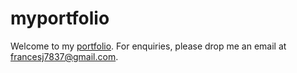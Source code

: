 # myportfolio

Welcome to my [portfolio](https://francesjgonzales.github.io/myportfolio/). For enquiries, please drop me an email at francesj7837@gmail.com.
